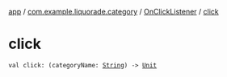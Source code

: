 [app](../../index.md) / [com.example.liquorade.category](../index.md) / [OnClickListener](index.md) / [click](./click.md)

# click

`val click: (categoryName: `[`String`](https://kotlinlang.org/api/latest/jvm/stdlib/kotlin/-string/index.html)`) -> `[`Unit`](https://kotlinlang.org/api/latest/jvm/stdlib/kotlin/-unit/index.html)